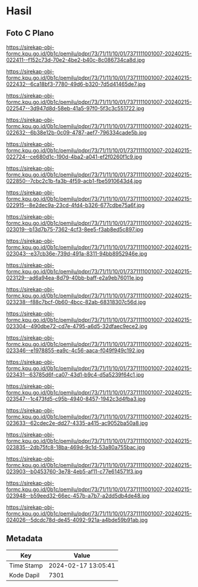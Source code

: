 # Hasil

## Foto C Plano

https://sirekap-obj-formc.kpu.go.id/0b1c/pemilu/pdpr/73/71/11/10/01/7371111001007-20240215-022411--f152c73d-70e2-4be2-b40c-8c086734ca8d.jpg

https://sirekap-obj-formc.kpu.go.id/0b1c/pemilu/pdpr/73/71/11/10/01/7371111001007-20240215-022432--6ca18bf3-7780-49d6-b320-7d5d41465de7.jpg

https://sirekap-obj-formc.kpu.go.id/0b1c/pemilu/pdpr/73/71/11/10/01/7371111001007-20240215-022547--3d947d8d-58eb-41a5-97f0-5f3c3c551722.jpg

https://sirekap-obj-formc.kpu.go.id/0b1c/pemilu/pdpr/73/71/11/10/01/7371111001007-20240215-022632--6b38e12b-0c09-4787-aef7-796334cade5b.jpg

https://sirekap-obj-formc.kpu.go.id/0b1c/pemilu/pdpr/73/71/11/10/01/7371111001007-20240215-022724--ce680d1c-190d-4ba2-a041-ef2f0260f1c9.jpg

https://sirekap-obj-formc.kpu.go.id/0b1c/pemilu/pdpr/73/71/11/10/01/7371111001007-20240215-022850--7cbc2c1b-fa3b-4f59-acb1-fbe5910643d4.jpg

https://sirekap-obj-formc.kpu.go.id/0b1c/pemilu/pdpr/73/71/11/10/01/7371111001007-20240215-022915--8e2dec9a-23cd-4fd4-b326-677cdbe75a6f.jpg

https://sirekap-obj-formc.kpu.go.id/0b1c/pemilu/pdpr/73/71/11/10/01/7371111001007-20240215-023019--b13d7b75-7362-4cf3-8ee5-f3ab8ed5c897.jpg

https://sirekap-obj-formc.kpu.go.id/0b1c/pemilu/pdpr/73/71/11/10/01/7371111001007-20240215-023043--e37cb36e-739d-491a-8311-94bb8952946e.jpg

https://sirekap-obj-formc.kpu.go.id/0b1c/pemilu/pdpr/73/71/11/10/01/7371111001007-20240215-023129--ad6a94ea-8d79-40bb-baff-e2a9eb76011e.jpg

https://sirekap-obj-formc.kpu.go.id/0b1c/pemilu/pdpr/73/71/11/10/01/7371111001007-20240215-023238--f88c7bcf-0b60-4bcc-82ab-68318307c56d.jpg

https://sirekap-obj-formc.kpu.go.id/0b1c/pemilu/pdpr/73/71/11/10/01/7371111001007-20240215-023304--490dbe72-cd7e-4795-a6d5-32dfaec9ece2.jpg

https://sirekap-obj-formc.kpu.go.id/0b1c/pemilu/pdpr/73/71/11/10/01/7371111001007-20240215-023346--e1978855-ea9c-4c56-aaca-f049f949c192.jpg

https://sirekap-obj-formc.kpu.go.id/0b1c/pemilu/pdpr/73/71/11/10/01/7371111001007-20240215-023431--63785d6f-ca07-43d1-b9c4-d5a5239f64c1.jpg

https://sirekap-obj-formc.kpu.go.id/0b1c/pemilu/pdpr/73/71/11/10/01/7371111001007-20240215-023547--1c473fd5-c95b-4940-8457-1942c3d4fba3.jpg

https://sirekap-obj-formc.kpu.go.id/0b1c/pemilu/pdpr/73/71/11/10/01/7371111001007-20240215-023633--62cdec2e-dd27-4335-a415-ac9052ba50a8.jpg

https://sirekap-obj-formc.kpu.go.id/0b1c/pemilu/pdpr/73/71/11/10/01/7371111001007-20240215-023835--2db75fc8-18ba-469d-9c1d-53a80a755bac.jpg

https://sirekap-obj-formc.kpu.go.id/0b1c/pemilu/pdpr/73/71/11/10/01/7371111001007-20240215-023903--b0453760-3e78-4eb5-af11-c77e614571f3.jpg

https://sirekap-obj-formc.kpu.go.id/0b1c/pemilu/pdpr/73/71/11/10/01/7371111001007-20240215-023948--b59eed32-66ec-457b-a7b7-a2dd5db4de48.jpg

https://sirekap-obj-formc.kpu.go.id/0b1c/pemilu/pdpr/73/71/11/10/01/7371111001007-20240215-024026--5dcdc78d-de45-4092-921a-a4bde59b91ab.jpg


## Metadata

| Key        | Value               |
| ---------- | ------------------- |
| Time Stamp | 2024-02-17 13:05:41 |
| Kode Dapil | 7301                |



